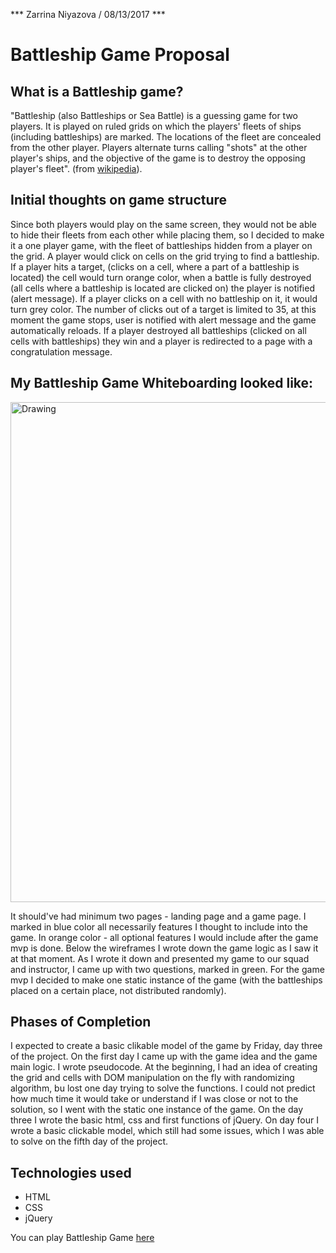 *** Zarrina Niyazova / 08/13/2017 ***

# Battleship Game Proposal

## What is a Battleship game?

"Battleship (also Battleships or Sea Battle) is a guessing game for two players. 
It is played on ruled grids on which the players' fleets of ships (including battleships) are marked. 
The locations of the fleet are concealed from the other player. Players alternate turns calling "shots" 
at the other player's ships, and the objective of the game is to destroy the opposing player's fleet". 
(from [wikipedia](https://en.wikipedia.org/wiki/Battleship_(game))). 

## Initial thoughts on game structure

Since both players would play on the same screen, they would not be able to hide their fleets from each other 
while placing them, so I decided to make it a one player game, with the fleet of battleships hidden from a player on the grid. 
A player would click on cells on the grid trying to find a battleship. If a player hits a target, (clicks on a cell, where a part 
of a battleship is located) the cell would turn orange color, when a battle is fully destroyed (all cells where a battleship is 
located are clicked on) the player is notified (alert message). If a player clicks on a cell with no battleship on it, 
it would turn grey color. The number of clicks out of a target is limited to 35, at this moment the game stops, user is notified 
with alert message and the game automatically reloads. If a player destroyed all battleships (clicked on all cells
with battleships) they win and a player is redirected to a page with a congratulation message.

## My Battleship Game Whiteboarding looked like:
<img src="https://image.ibb.co/b2eJsF/bg.jpg" alt="Drawing" width="600px" height="800px"/> 

It should've had minimum two pages - landing page and a game page. I marked in blue color all necessarily features I 
thought to include into the game. In orange color -  all optional features I would include after the game mvp is done. 
Below the wireframes I wrote down the game logic as I saw it at that moment. As I wrote it down and presented 
my game to our squad and instructor, I came up with two questions, marked in green. For the game mvp I decided to 
make one static instance of the game (with the battleships placed on a certain place, not distributed randomly).

## Phases of Completion

I expected to create a basic clikable model of the game by Friday, day three of the project. 
On the first day I came up with the game idea and the game main logic. I wrote pseudocode. At the beginning, I had an idea of creating 
the grid and cells with DOM manipulation on the fly with randomizing algorithm, bu lost one day trying to solve the functions. 
I could not predict how much time it would take or understand if I was close or not to the solution, so I went with
the static one instance of the game. On the day three I wrote the basic html, css and first functions of jQuery. On day four 
I wrote a basic clickable model, which still had some issues, which I was able to solve on the fifth day of the project.

## Technologies used

- HTML
- CSS
- jQuery

You can play Battleship Game [here](http://diver-kiloliter-41852.bitballoon.com/)

